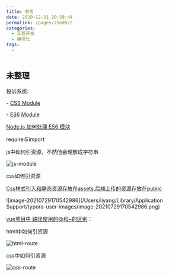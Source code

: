 ```yaml
---
title: 参考
date: 2020-12-31 20:59:44
permalink: /pages/75ed87/
categories:
  - 工程开发
  - 模块化
tags:
  -
---
```


## 未整理



投诉系统:

\- [CSS Module](http://www.ruanyifeng.com/blog/2016/06/css_modules.html)

\- [ES6 Module](http://es6.ruanyifeng.com/#docs/module)

[Node.js 如何处理 ES6 模块](https://www.ruanyifeng.com/blog/2020/08/how-nodejs-use-es6-module.html)

require与import

js中如何引资源，不然他会理解成字符串

![js-module](/Users/liyang/项目/011-我的博文/image-store/blog/engineering/module/js-module.png)

css如何引资源

[Css样式引入和静态资源存放在assets,后端上传的资源存放在public](https://blog.csdn.net/weixin_41887155/article/details/107658596)

![image-20210729170542986](/Users/liyang/Library/Application Support/typora-user-images/image-20210729170542986.png)



[vue项目中 路径使用的@和~的区别](https://blog.csdn.net/caseywei/article/details/90697164)：

html中如何引资源

![html-route](/Users/liyang/项目/011-我的博文/image-store/blog/engineering/module/html-route.png)

css中如何引资源

![css-route](/Users/liyang/项目/011-我的博文/image-store/blog/engineering/module/css-route.png)

